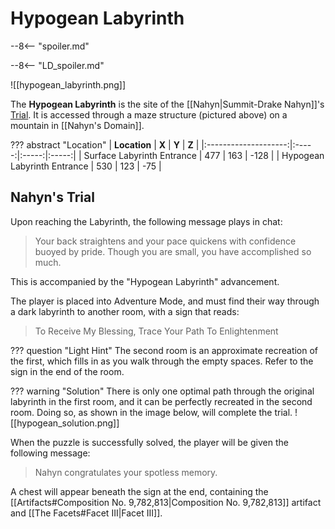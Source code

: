 # Hypogean Labyrinth

--8<-- "spoiler.md"

--8<-- "LD_spoiler.md"

![[hypogean_labyrinth.png]]

The **Hypogean Labyrinth** is the site of the [[Nahyn|Summit-Drake Nahyn]]'s [Trial](/World/Late-Game/Points_of_Interest/Trials/). It is accessed through a maze structure (pictured above) on a mountain in [[Nahyn's Domain]].

??? abstract "Location"
    | **Location** | **X** | **Y** | **Z** |
    |:--------------------:|:-----:|:-----:|:-----:|
    | Surface Labyrinth Entrance | 477 |  163  | -128  |
    | Hypogean Labyrinth Entrance | 530 | 123 | -75 |

## Nahyn's Trial
Upon reaching the Labyrinth, the following message plays in chat:

> Your back straightens and your pace quickens with confidence buoyed by pride. Though you are small, you have accomplished so much.

This is accompanied by the "Hypogean Labyrinth" advancement.

The player is placed into Adventure Mode, and must find their way through a dark labyrinth to another room, with a sign that reads:

> To Receive My Blessing, Trace Your Path To Enlightenment

??? question "Light Hint"
    The second room is an approximate recreation of the first, which fills in as you walk through the empty spaces. Refer to the sign in the end of the room.

??? warning "Solution"
    There is only one optimal path through the original labyrinth in the first room, and it can be perfectly recreated in the second room. Doing so, as shown in the image below, will complete the trial.
    ![[hypogean_solution.png]]

When the puzzle is successfully solved, the player will be given the following message:

> Nahyn congratulates your spotless memory.

A chest will appear beneath the sign at the end, containing the [[Artifacts#Composition No. 9,782,813|Composition No. 9,782,813]] artifact and [[The Facets#Facet III|Facet III]].
